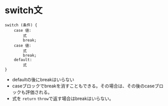 # switch文

```
switch (条件) {
    case 値:
        式
        break;
    case 値:
        式
        break;
    default:
        式
}
```

- defaultの後にbreakはいらない
- caseブロックでbreakを消すこともできる。その場合は、その後のcaseブロックも評価される。
- 式を `return` `throw`で返す場合はbreakはいらない。
